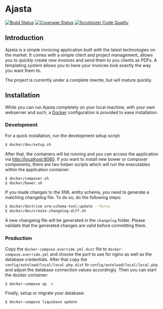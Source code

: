 # Ajasta

[![Build Status](https://api.travis-ci.org/DASPRiD/Ajasta.png?branch=master)](http://travis-ci.org/DASPRiD/Ajasta)
[![Coverage Status](https://coveralls.io/repos/DASPRiD/Ajasta/badge.png)](https://coveralls.io/r/DASPRiD/Ajasta)
[![Scrutinizer Code Quality](https://scrutinizer-ci.com/g/DASPRiD/Ajasta/badges/quality-score.png?b=master)](https://scrutinizer-ci.com/g/DASPRiD/Ajasta/?branch=master)

## Introduction

Ajasta is a simple invoicing application built with the latest technologies on the market. It comes with a simple client
and project management, allows you to quickly create new invoices and send them to you clients as PDFs. A templating
system allows you to have your invoices look exactly the way you want them to.

The project is currently under a complete
rewrite, but will mature quickly.

## Installation

While you can run Ajasta completely on your local machine, with your own webserver and such, a
[Docker](https://www.docker.com/) configuration is provided to ease installation.

### Development

For a quick installation, run the development setup script:

```bash
$ docker/dev/setup.sh
```

After that, the containers will be running and you can access the application via <http://localhost:8080>. If you want
to install new bower or composer components, there are two helper scripts which will run the executables within the
application container:

```bash
$ docker/composer.sh
$ docker/bower.sh
```

If you made changes to the XML entity schema, you need to generate a matching changelog file. To do so, do the following
steps:

```bash
$ docker/doctrine orm:schema-tool:update --force
$ docker/dev/create-changelog-diff.sh
```

A new changelog file will be generated in the `changelog` folder. Please validate that the generated changes are valid
before committing them.

### Production

Copy the `docker-compose.override.yml.dist` file to `docker-compose.override.yml` and choose the port to use for nginx
as well as the database credentials. After that copy the `config/autoload/local/local.php.dist` to
`config/autoload/local/local.php` and adjust the database connection values accordingly. Then you can start the docker
container:

```bash
$ docker-compose up -d
```

Finally, setup or migrate your database:

```bash
$ docker-compose liquibase update
```